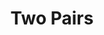 ---
title: "Two Pairs"
video: ""
type: "Red"
vintage: "2019"
grape: "Grenache"
abv: "14.5% Alchohol"
region: "Australia"
rating: ""
pairings: []
tags: []
---